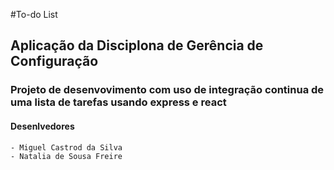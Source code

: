#To-do List

## Aplicação da Disciplona de Gerência de Configuração

### Projeto de desenvovimento com uso de integração continua de uma lista de tarefas usando express e react

#### Desenlvedores
    - Miguel Castrod da Silva
    - Natalia de Sousa Freire